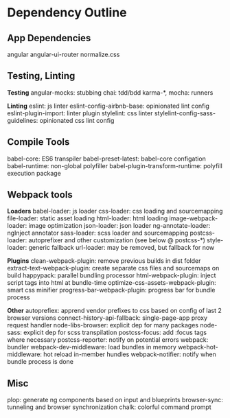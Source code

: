 # Dependency Outline
## App Dependencies
angular
angular-ui-router
normalize.css

## Testing, Linting
__Testing__
angular-mocks: stubbing
chai: tdd/bdd
karma-*, mocha: runners

__Linting__
eslint: js linter
eslint-config-airbnb-base: opinionated lint config
eslint-plugin-import: linter plugin
stylelint: css linter
stylelint-config-sass-guidelines: opinionated css lint config

## Compile Tools
babel-core: ES6 transpiler
babel-preset-latest: babel-core configation
babel-runtime: non-global polyfiller
babel-plugin-transform-runtime: polyfill execution package

## Webpack tools
__Loaders__
babel-loader: js loader
css-loader: css loading and sourcemapping
file-loader: static asset loading
html-loader: html loading
image-webpack-loader: image optimization
json-loader: json loader
ng-annotate-loader: ngInject annotator
sass-loader: scss loader and sourcemapping
postcss-loader: autoprefixer and other customization (see below @ postcss-*)
style-loader: generic fallback
url-loader: may be removed, but fallback for now

__Plugins__
clean-webpack-plugin: remove previous builds in dist folder
extract-text-webpack-plugin: create separate css files and sourcemaps on build
happypack: parallel bundling processor
html-webpack-plugin: inject script tags into html at bundle-time
optimize-css-assets-webpack-plugin: smart css minifier
progress-bar-webpack-plugin: progress bar for bundle process

__Other__
autoprefiex: apprend vendor prefixes to css based on config of last 2 browser versions
connect-history-api-fallback: single-page-app proxy request handler
node-libs-browser: explicit dep for many packages
node-sass: explicit dep for scss transpilation
postcss-focus: add :focus tags where necessary
postcss-reporter: notify on potential errors
webpack: bundler
webpack-dev-middleware: load bundles in memory
webpack-hot-middleware: hot reload in-member hundles
webpack-notifier: notify when bundle process is done

## Misc
plop: generate ng components based on input and blueprints
browser-sync: tunneling and browser synchronization
chalk: colorful command prompt
